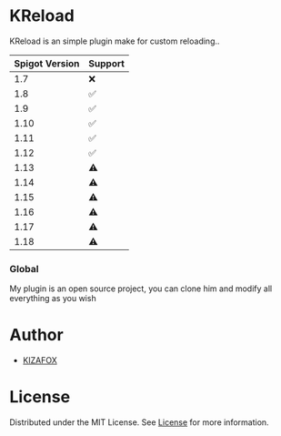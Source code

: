 
# KReload
KReload is an simple plugin make for custom reloading..

Spigot Version | Support
-------------------|--------
1.7                |   ❌
1.8                |   ✅
1.9                |   ✅
1.10               |   ✅
1.11               |   ✅
1.12               |   ✅
1.13               |   ⚠️
1.14               |   ⚠️
1.15               |   ⚠️
1.16               |   ⚠️
1.17               |   ⚠️
1.18               |   ⚠️

### Global 

My plugin is an open source project, you can clone him and modify all everything as you wish

# Author

* [KIZAFOX](https://github.com/KIZAFOX)

# License

Distributed under the MIT License. See [License](https://github.com/KIZAFOX/KReload/blob/master/LICENSE) for more information.
